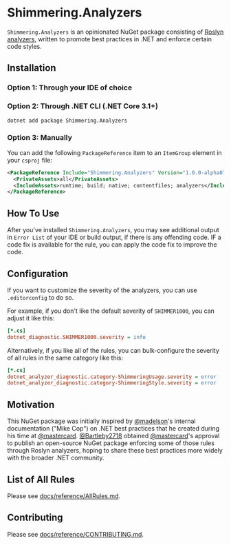 # Shimmering.Analyzers

`Shimmering.Analyzers` is an opinionated NuGet package consisting of [Roslyn analyzers](https://learn.microsoft.com/en-us/visualstudio/code-quality/roslyn-analyzers-overview), written to promote best practices in .NET and enforce certain code styles.

## Installation
### Option 1: Through your IDE of choice
### Option 2: Through .NET CLI (.NET Core 3.1+)
```console
dotnet add package Shimmering.Analyzers
```
### Option 3: Manually
You can add the following `PackageReference` item to an `ItemGroup` element in your `csproj` file:
```xml
<PackageReference Include="Shimmering.Analyzers" Version="1.0.0-alpha07">
  <PrivateAssets>all</PrivateAssets>
  <IncludeAssets>runtime; build; native; contentfiles; analyzers</IncludeAssets>
</PackageReference>
```

## How To Use
After you've installed `Shimmering.Analyzers`, you may see additional output in `Error List` of your IDE or build output, if there is any offending code. IF a code fix is available for the rule, you can apply the code fix to improve the code.

## Configuration
If you want to customize the severity of the analyzers, you can use `.editorconfig` to do so.

For example, if you don't like the default severity of `SHIMMER1000`, you can adjust it like this:
```ini
[*.cs]
dotnet_diagnostic.SHIMMER1000.severity = info
```

Alternatively, if you like all of the rules, you can bulk-configure the severity of all rules in the same category like this:
```ini
[*.cs]
dotnet_analyzer_diagnostic.category-ShimmeringUsage.severity = error
dotnet_analyzer_diagnostic.category-ShimmeringStyle.severity = error
```

## Motivation
This NuGet package was initially inspired by [@madelson](https://github.com/madelson)'s internal documentation ("Mike Cop") on .NET best practices that he created during his time at [@mastercard](https://github.com/mastercard). [@Bartleby2718](https://github.com/Bartleby2718) obtained [@mastercard](https://github.com/mastercard)'s approval to publish an open-source NuGet package enforcing some of those rules through Roslyn analyzers, hoping to share these best practices more widely with the broader .NET community.

## List of All Rules
Please see [docs/reference/AllRules.md](docs/reference/AllRules.md).

## Contributing
Please see [docs/reference/CONTRIBUTING.md](docs/reference/CONTRIBUTING.md).